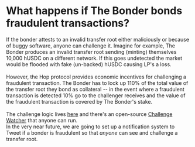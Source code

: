 # What happens if The Bonder bonds fraudulent transactions?

If the bonder attests to an invalid transfer root either maliciously or because of buggy software, anyone can challenge it. Imagine for example, The Bonder produces an invalid transfer root sending (minting) themselves 10,000 hUSDC on a different network. If this goes undetected the market would be flooded with fake (un-backed) hUSDC causing LP's a loss. \
\
However, the Hop protocol provides economic incentives for challenging a fraudulent transaction. The Bonder has to lock up 110% of the total value of the transfer root they bond as collateral -- in the event where a fraudulent transaction is detected 10% go to the challenger receives and the value of the fraudulent transaction is covered by The Bonder's stake. \
\
The challenge logic lives [here](https://github.com/hop-protocol/contracts/blob/master/contracts/bridges/L1_Bridge.sol#L268) and there's an open-source [Challenge Watcher](https://github.com/hop-protocol/hop/blob/develop/packages/hop-node/src/watchers/ChallengeWatcher.ts) that anyone can run.\
In the very near future, we are going to set up a notification system to Tweet if a bonder is fraudulent so that _anyone_ can see and challenge a transfer root.
